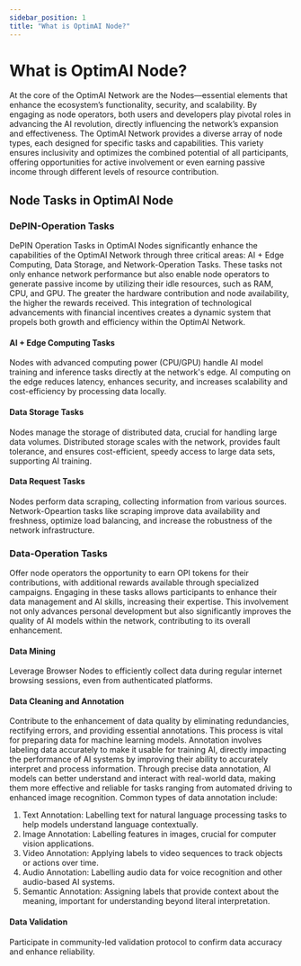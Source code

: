 ```yaml
---
sidebar_position: 1
title: "What is OptimAI Node?"
---
```


# What is <span class="actual-font">OptimAI Node</span>?
At the core of the OptimAI Network are the Nodes—essential elements that enhance the ecosystem’s functionality, security, and scalability. By engaging as node operators, both users and developers play pivotal roles in advancing the AI revolution, directly influencing the network’s expansion and effectiveness. The OptimAI Network provides a diverse array of node types, each designed for specific tasks and capabilities. This variety ensures inclusivity and optimizes the combined potential of all participants, offering opportunities for active involvement or even earning passive income through different levels of resource contribution.

## Node Tasks in OptimAI Node
### DePIN-Operation Tasks
DePIN Operation Tasks in OptimAI Nodes significantly enhance the capabilities of the OptimAI Network through three critical areas: AI + Edge Computing, Data Storage, and Network-Operation Tasks. These tasks not only enhance network performance but also enable node operators to generate passive income by utilizing their idle resources, such as RAM, CPU, and GPU. The greater the hardware contribution and node availability, the higher the rewards received. This integration of technological advancements with financial incentives creates a dynamic system that propels both growth and efficiency within the OptimAI Network.
#### AI + Edge Computing Tasks
Nodes with advanced computing power (CPU/GPU) handle AI model training and inference tasks directly at the network's edge. AI computing on the edge reduces latency, enhances security, and increases scalability and cost-efficiency by processing data locally.
#### Data Storage Tasks
Nodes manage the storage of distributed data, crucial for handling large data volumes. Distributed storage scales with the network, provides fault tolerance, and ensures cost-efficient, speedy access to large data sets, supporting AI training.
#### Data Request Tasks
Nodes perform data scraping, collecting information from various sources. Network-Opeartion tasks like scraping improve data availability and freshness, optimize load balancing, and increase the robustness of the network infrastructure.

### Data-Operation Tasks
Offer node operators the opportunity to earn OPI tokens for their contributions, with additional rewards available through specialized campaigns. Engaging in these tasks allows participants to enhance their data management and AI skills, increasing their expertise. This involvement not only advances personal development but also significantly improves the quality of AI models within the network, contributing to its overall enhancement.
#### Data Mining
Leverage Browser Nodes to efficiently collect data during regular internet browsing sessions, even from authenticated platforms.
#### Data Cleaning and Annotation 
Contribute to the enhancement of data quality by eliminating redundancies, rectifying errors, and providing essential annotations. This process is vital for preparing data for machine learning models. Annotation involves labeling data accurately to make it usable for training AI, directly impacting the performance of AI systems by improving their ability to accurately interpret and process information. Through precise data annotation, AI models can better understand and interact with real-world data, making them more effective and reliable for tasks ranging from automated driving to enhanced image recognition. Common types of data annotation include:
1. Text Annotation: Labelling text for natural language processing tasks to help models understand language contextually.
2. Image Annotation: Labelling features in images, crucial for computer vision applications.
3. Video Annotation: Applying labels to video sequences to track objects or actions over time.
4. Audio Annotation: Labelling audio data for voice recognition and other audio-based AI systems.
5. Semantic Annotation: Assigning labels that provide context about the meaning, important for understanding beyond literal interpretation.
#### Data Validation
Participate in community-led validation protocol to confirm data accuracy and enhance reliability.